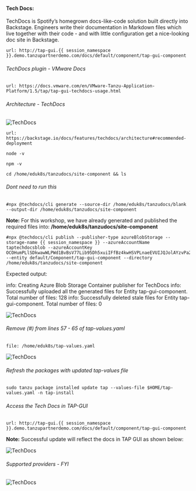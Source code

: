 #### Tech Docs: 

TechDocs is Spotify’s homegrown docs-like-code solution built directly into Backstage. Engineers write their documentation in Markdown files which live together with their code - and with little configuration get a nice-looking doc site in Backstage.


```dashboard:open-url
url: http://tap-gui.{{ session_namespace }}.demo.tanzupartnerdemo.com/docs/default/component/tap-gui-component
```

###### TechDocs plugin - VMware Docs

```dashboard:open-url
url: https://docs.vmware.com/en/VMware-Tanzu-Application-Platform/1.5/tap/tap-gui-techdocs-usage.html
```

###### Architecture - TechDocs

![TechDocs](images/TechDocs.png)

```dashboard:open-url
url: https://backstage.io/docs/features/techdocs/architecture#recommended-deployment
```

```execute
node -v
```

```execute
npm -v
```

```execute
cd /home/eduk8s/tanzudocs/site-component && ls
```

###### Dont need to run this

```execute
#npx @techdocs/cli generate --source-dir /home/eduk8s/tanzudocs/blank  --output-dir /home/eduk8s/tanzudocs/site-component
```

**Note:** For this workshop, we have already generated and published the required files into: **/home/eduk8s/tanzudocs/site-component**

```execute
#npx @techdocs/cli publish --publisher-type azureBlobStorage --storage-name {{ session_namespace }} --azureAccountName taptechdocsblob --azureAccountKey OCOHumPLlSDkwawWLPWd1BvBsV77Lib95Dh5xuiIFfBz4kwHSVPLnaeEVUIJQJolAYzvPa29/RYG+AStDcv2Gg== --entity default/Component/tap-gui-component --directory /home/eduk8s/tanzudocs/site-component
```

Expected output: 

info: Creating Azure Blob Storage Container publisher for TechDocs
info: Successfully uploaded all the generated files for Entity tap-gui-component. Total number of files: 128
info: Successfully deleted stale files for Entity tap-gui-component. Total number of files: 0

![TechDocs](images/TechDocs-ref-2.png)

###### Remove (#) from lines 57 - 65 of tap-values.yaml

```editor:open-file
file: /home/eduk8s/tap-values.yaml
```

![TechDocs](images/techdocs-19.png)

###### Refresh the packages with updated tap-values file

```execute
sudo tanzu package installed update tap --values-file $HOME/tap-values.yaml -n tap-install
```

###### Access the Tech Docs in TAP-GUI 

```dashboard:open-url
url: http://tap-gui.{{ session_namespace }}.demo.tanzupartnerdemo.com/docs/default/component/tap-gui-component
```

**Note:** Successful update will reflect the docs in TAP GUI as shown below: 

![TechDocs](images/TechDocs-ref-3.png)

###### Supported providers - FYI

![TechDocs](images/TechDocs-2.png)
